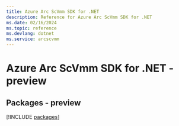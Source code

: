 ```yaml
---
title: Azure Arc ScVmm SDK for .NET
description: Reference for Azure Arc ScVmm SDK for .NET
ms.date: 02/16/2024
ms.topic: reference
ms.devlang: dotnet
ms.service: arcscvmm
---
```

# Azure Arc ScVmm SDK for .NET - preview
## Packages - preview
[!INCLUDE [packages](arc-scvmm-index.md)]